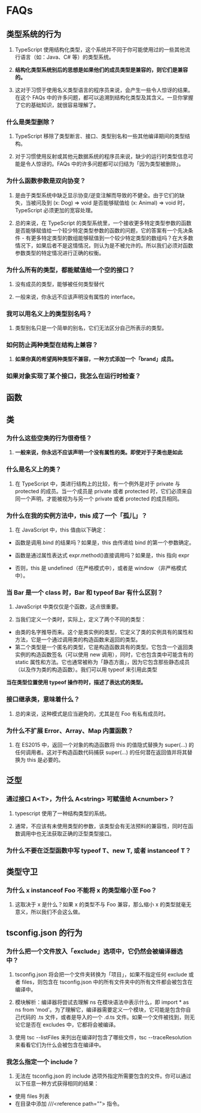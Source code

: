 # FAQs

## 类型系统的行为

1. TypeScript 使用结构化类型，这个系统并不同于你可能使用过的一些其他流行语言（如：Java、C# 等）的类型系统。

2. **结构化类型系统别后的思想是如果他们的成员类型是兼容的，则它们是兼容的。**

3. 这对于习惯于使用名义类型语言的程序员来说，会产生一些令人惊讶的结果。在这个 FAQs 中的许多问题，都可以追溯到结构化类型及其含义。一旦你掌握了它的基础知识，就很容易理解了。

### 什么是类型删除？

1. TypeScript 移除了类型断言、接口、类型别名和一些其他编译期间的类型结构。

2. 对于习惯使用反射或其他元数据系统的程序员来说，缺少的运行时类型信息可能是令人惊讶的。FAQs 中的许多问题都可以归结为「因为类型被删除」。

### 为什么函数参数是双向协变？

1. 是由于类型系统中缺乏显示协变/逆变注解而导致的不健全。由于它们的缺失，当被问及到 (x: Dog) => void 是否能够赋值给 (x: Animal) => void 时，TypeScript 必须更加的宽容处理。

2. 总的来说，在 TypeScript 的类型系统里，一个接收更多特定类型参数的函数是否能够赋值给一个较少特定类型参数的函数的问题，它的答案有一个先决条件 - 有更多特定类型的数组能够赋值到一个较少特定类型的数组吗？在大多数情况下，如果后者不是这情情况，则认为是不被允许的。所以我们必须对函数参数类型的特定情况进行正确的权衡。

### 为什么所有的类型，都能赋值给一个空的接口？

1. 没有成员的类型，能够被任何类型替代

2. 一般来说，你永远不应该声明没有属性的 interface。

### 我可以用名义上的类型别名吗？

1. 类型别名只是一个简单的别名，它们无法区分自己所表示的类型。

### 如何防止两种类型在结构上兼容？

1. **如果你真的希望两种类型不兼容，一种方式添加一个「brand」成员。**

### 如果对象实现了某个接口，我怎么在运行时检查？

## 函数

## 类

### 为什么这些空类的行为很奇怪？

1. **一般来说，你永远不应该声明一个没有属性的类。即使对于子类也是如此**

### 什么是名义上的类？

1. 在 TypeScript 中，类进行结构上的比较，有一个例外是对于 private 与 protected 的成员。当一个成员是 private 或者 protected 时，它们必须来自同一个声明，才能被视为与另一个 private 或者 protected 的成员相同。

### 为什么在我的实例方法中，this 成了一个「孤儿」？

1. 在 JavaScript 中，this 值由以下确定：

- 函数是调用.bind 的结果吗？如果是，this 由传递给 bind 的第一个参数确定。

- 函数是通过属性表达式 expr.method()直接调用吗？如果是，this 指向 expr
- 否则，this 是 undefined（在严格模式中），或者是 window （非严格模式中）。

### 当 Bar 是一个 class 时，Bar 和 typeof Bar 有什么区别？

1. JavaScript 中类仅仅是个函数，这点很重要。

2. 当我们定义一个类时，实际上，定义了两个不同的类型：

- 由类的名字推导而来。这个是类实例的类型，它定义了类的实例具有的属性和方法，它是一个通过调用类的构造函数来返回的类型。
- 第二个类型是一个匿名的类型，它是构造函数具有的类型。它包含一个返回类实例的构造函数签名（可以使用 new 调用），同时，它也包含类中可能含有的 static 属性和方法。它也通常被称为「静态方面」，因为它包含那些静态成员（以及作为类的构造函数）。我们可以用 typeof 来引用此类型

**当在类型位置使用 typeof 操作符时，描述了表达式的类型。**

### 接口继承类，意味着什么？

1. 总的来说，这种模式是应当避免的，尤其是在 Foo 有私有成员时。

### 为什么不扩展 Error、Array、Map 内置函数？

1. 在 ES2015 中，返回一个对象的构造函数将 this 的值隐式替换为 super(...) 的任何调用者。这对于构造函数代码捕获 super(...) 的任何潜在返回值并将其替换为 this 是必要的。

## 泛型

### 通过接口 A\<T>，为什么 A\<string> 可赋值给 A\<number>？

1. typescript 使用了一种结构类型的系统。

2. 通常，不应该有未使用类型的参数，该类型会有无法预料的兼容性，同时在函数调用中也无法获取正确的泛型类型接口。

### 为什么不要在泛型函数中写 typeof T、new T, 或者 instanceof T？

## 类型守卫

### 为什么 x instanceof Foo 不能将 x 的类型缩小至 Foo？

1. 这取决于 x 是什么？如果 x 的类型不与 Foo 兼容，那么缩小 x 的类型就毫无意义，所以我们不会这么做。

## tsconfig.json 的行为

### 为什么把一个文件放入「exclude」选项中，它仍然会被编译器选中？

1. tsconfig.json 将会把一个文件夹转换为「项目」，如果不指定任何 exclude 或者 files，则包含在 tsconfig.json 中的所有文件夹中的所有文件都会被包含在编译中。

2. 模块解析：编译器将尝试去理解 ns 在模块语法中表示什么，即 import \* as ns from 'mod'。为了理解它，编译器需要定义一个模块，它可能是包含你自己代码的 .ts 文件，或者是导入的一个 .d.ts 文件。如果一个文件被找到，则无论它是否在 excludes 中，它都将会被编译。

3. 使用 tsc --listFiles 来列出在编译时包含了哪些文件，tsc --traceResolution 来看看它们为什么会被包含在编译中。

### 我怎么指定一个 include？

1. 无法在 tsconfig.json 的 include 选项外指定所需要包含的文件。你可以通过以下任意一种方式获得相同的结果：

- 使用 files 列表
- 在目录中添加 ///\<reference path=""> 指令。
